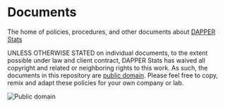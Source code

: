 # Documents
The home of policies, procedures, and other documents about [DAPPER Stats](https://www.dapperstats.com)

UNLESS OTHERWISE STATED on individual documents, to the extent possible under law and client contract, DAPPER Stats has waived all copyright and related or neighboring rights to this work.
As such, the documents in this repository are [public domain](http://creativecommons.org/publicdomain/zero/1.0/). Please feel free to copy, remix and adapt these policies for your own company or lab.

![Public domain](http://i.creativecommons.org/p/zero/1.0/88x31.png)
